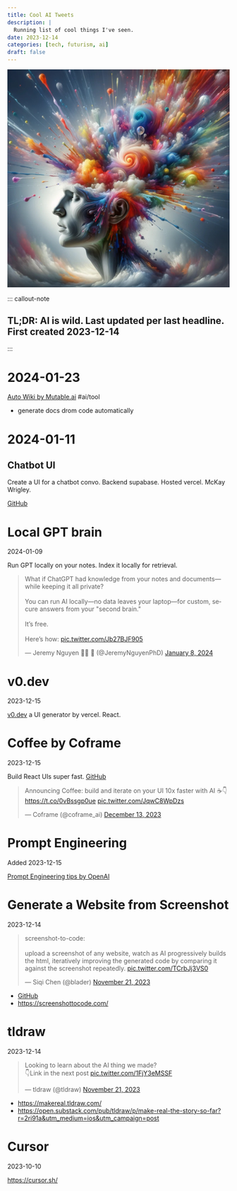 ```yaml
---
title: Cool AI Tweets
description: |
  Running list of cool things I've seen. 
date: 2023-12-14
categories: [tech, futurism, ai]
draft: false
---
```


![](../img/dalle-ai.jpeg) 

::: callout-note
## TL;DR: AI is wild. Last updated per last headline. First created 2023-12-14
:::


# 2024-01-23
[Auto Wiki by Mutable.ai](https://wiki.mutable.ai/?utm_source=tldrai) #ai/tool
- generate docs drom code automatically 

# 2024-01-11
## Chatbot UI

Create a UI for a chatbot convo. Backend supabase. Hosted vercel. McKay Wrigley. 

[GitHub](https://github.com/mckaywrigley/chatbot-ui)
# Local GPT brain
2024-01-09

Run GPT locally on your notes. Index it locally for retrieval. 

<blockquote class="twitter-tweet"><p lang="en" dir="ltr">What if ChatGPT had knowledge from your notes and documents—while keeping it all private?<br><br>You can run AI locally—no data leaves your laptop—for custom, secure answers from your &quot;second brain.&quot;<br><br>It’s free.<br><br>Here’s how: <a href="https://t.co/Jb27BJF905">pic.twitter.com/Jb27BJF905</a></p>&mdash; Jeremy Nguyen ✍🏼 🚢 (@JeremyNguyenPhD) <a href="https://twitter.com/JeremyNguyenPhD/status/1744341093355794519?ref_src=twsrc%5Etfw">January 8, 2024</a></blockquote> <script async src="https://platform.twitter.com/widgets.js" charset="utf-8"></script>


# v0.dev

2023-12-15

[v0.dev](v0.dev) a UI generator by vercel. React. 

# Coffee by Coframe

2023-12-15

Build React UIs super fast. [GitHub](https://t.co/0vBssgp0ue)

<blockquote class="twitter-tweet"><p lang="en" dir="ltr">Announcing Coffee: build and iterate on your UI 10x faster with AI ☕️👇<a href="https://t.co/0vBssgp0ue">https://t.co/0vBssgp0ue</a> <a href="https://t.co/JqwC8WpDzs">pic.twitter.com/JqwC8WpDzs</a></p>&mdash; Coframe (@coframe_ai) <a href="https://twitter.com/coframe_ai/status/1735069815566631054?ref_src=twsrc%5Etfw">December 13, 2023</a></blockquote> <script async src="https://platform.twitter.com/widgets.js" charset="utf-8"></script>

# Prompt Engineering

Added 2023-12-15

[Prompt Engineering tips by OpenAI](https://platform.openai.com/docs/guides/prompt-engineering/prompt-engineering)


# Generate a Website from Screenshot 

2023-12-14

<blockquote class="twitter-tweet"><p lang="en" dir="ltr">screenshot-to-code: <br><br>upload a screenshot of any website, watch as AI progressively builds the html, iteratively improving the generated code by comparing it against the screenshot repeatedly. <a href="https://t.co/TCrbJj3VS0">pic.twitter.com/TCrbJj3VS0</a></p>&mdash; Siqi Chen (@blader) <a href="https://twitter.com/blader/status/1727105236811366669?ref_src=twsrc%5Etfw">November 21, 2023</a></blockquote> <script async src="https://platform.twitter.com/widgets.js" charset="utf-8"></script>

- [GitHub](https://github.com/abi/screenshot-to-code)
- https://screenshottocode.com/


# tldraw

2023-12-14

<blockquote class="twitter-tweet"><p lang="en" dir="ltr">Looking to learn about the AI thing we made?<br>👇Link in the next post <a href="https://t.co/1FjY3eMSSF">pic.twitter.com/1FjY3eMSSF</a></p>&mdash; tldraw (@tldraw) <a href="https://twitter.com/tldraw/status/1726900678851719601?ref_src=twsrc%5Etfw">November 21, 2023</a></blockquote> <script async src="https://platform.twitter.com/widgets.js" charset="utf-8"></script>

- https://makereal.tldraw.com/
- https://open.substack.com/pub/tldraw/p/make-real-the-story-so-far?r=2ri91a&utm_medium=ios&utm_campaign=post


# Cursor
2023-10-10

https://cursor.sh/
 

